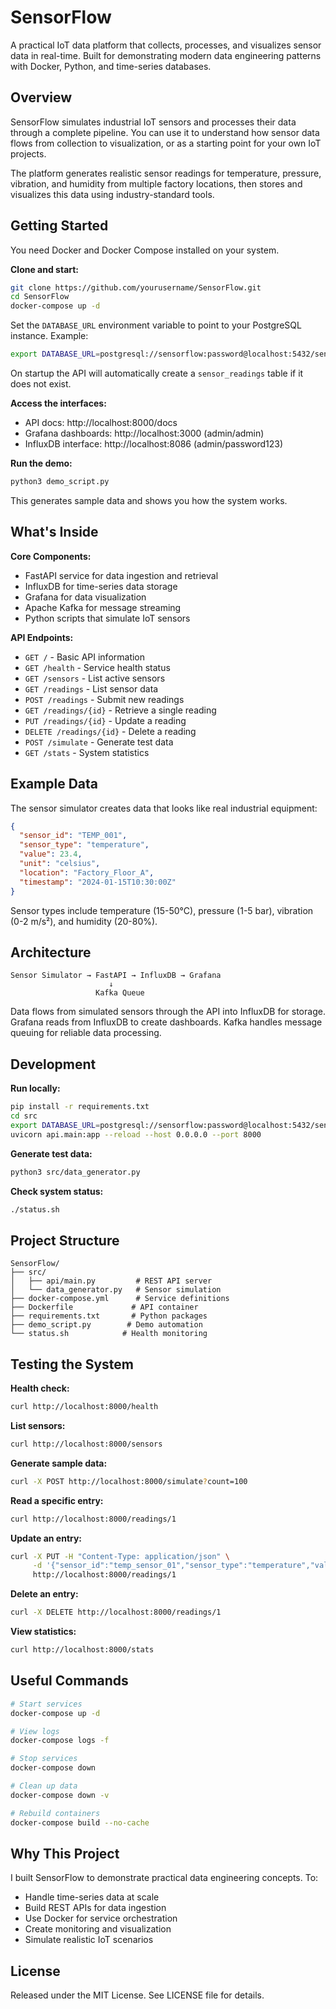 # SensorFlow

A practical IoT data platform that collects, processes, and visualizes sensor data in real-time. Built for demonstrating modern data engineering patterns with Docker, Python, and time-series databases.

## Overview

SensorFlow simulates industrial IoT sensors and processes their data through a complete pipeline. You can use it to understand how sensor data flows from collection to visualization, or as a starting point for your own IoT projects.

The platform generates realistic sensor readings for temperature, pressure, vibration, and humidity from multiple factory locations, then stores and visualizes this data using industry-standard tools.

## Getting Started

You need Docker and Docker Compose installed on your system.

**Clone and start:**
```bash
git clone https://github.com/yourusername/SensorFlow.git
cd SensorFlow
docker-compose up -d
```

Set the `DATABASE_URL` environment variable to point to your PostgreSQL instance. Example:

```bash
export DATABASE_URL=postgresql://sensorflow:password@localhost:5432/sensorflow
```

On startup the API will automatically create a `sensor_readings` table if it does not exist.

**Access the interfaces:**
- API docs: http://localhost:8000/docs
- Grafana dashboards: http://localhost:3000 (admin/admin)
- InfluxDB interface: http://localhost:8086 (admin/password123)

**Run the demo:**
```bash
python3 demo_script.py
```

This generates sample data and shows you how the system works.

## What's Inside

**Core Components:**
- FastAPI service for data ingestion and retrieval
- InfluxDB for time-series data storage  
- Grafana for data visualization
- Apache Kafka for message streaming
- Python scripts that simulate IoT sensors

**API Endpoints:**
- `GET /` - Basic API information
- `GET /health` - Service health status
- `GET /sensors` - List active sensors
- `GET /readings` - List sensor data
- `POST /readings` - Submit new readings
- `GET /readings/{id}` - Retrieve a single reading
- `PUT /readings/{id}` - Update a reading
- `DELETE /readings/{id}` - Delete a reading
- `POST /simulate` - Generate test data
- `GET /stats` - System statistics

## Example Data

The sensor simulator creates data that looks like real industrial equipment:

```json
{
  "sensor_id": "TEMP_001", 
  "sensor_type": "temperature",
  "value": 23.4,
  "unit": "celsius",
  "location": "Factory_Floor_A",
  "timestamp": "2024-01-15T10:30:00Z"
}
```

Sensor types include temperature (15-50°C), pressure (1-5 bar), vibration (0-2 m/s²), and humidity (20-80%).

## Architecture

```
Sensor Simulator → FastAPI → InfluxDB → Grafana
                      ↓
                   Kafka Queue
```

Data flows from simulated sensors through the API into InfluxDB for storage. Grafana reads from InfluxDB to create dashboards. Kafka handles message queuing for reliable data processing.

## Development

**Run locally:**
```bash
pip install -r requirements.txt
cd src
export DATABASE_URL=postgresql://sensorflow:password@localhost:5432/sensorflow
uvicorn api.main:app --reload --host 0.0.0.0 --port 8000
```

**Generate test data:**
```bash
python3 src/data_generator.py
```

**Check system status:**
```bash
./status.sh
```

## Project Structure

```
SensorFlow/
├── src/
│   ├── api/main.py         # REST API server
│   └── data_generator.py   # Sensor simulation
├── docker-compose.yml      # Service definitions  
├── Dockerfile             # API container
├── requirements.txt       # Python packages
├── demo_script.py        # Demo automation
└── status.sh            # Health monitoring
```

## Testing the System

**Health check:**
```bash
curl http://localhost:8000/health
```

**List sensors:**
```bash
curl http://localhost:8000/sensors
```

**Generate sample data:**
```bash
curl -X POST http://localhost:8000/simulate?count=100
```

**Read a specific entry:**
```bash
curl http://localhost:8000/readings/1
```

**Update an entry:**
```bash
curl -X PUT -H "Content-Type: application/json" \
     -d '{"sensor_id":"temp_sensor_01","sensor_type":"temperature","value":22.5,"unit":"°C","timestamp":"2024-01-01T00:00:00","location":"Floor 1"}' \
     http://localhost:8000/readings/1
```

**Delete an entry:**
```bash
curl -X DELETE http://localhost:8000/readings/1
```

**View statistics:**
```bash
curl http://localhost:8000/stats
```

## Useful Commands

```bash
# Start services
docker-compose up -d

# View logs
docker-compose logs -f

# Stop services  
docker-compose down

# Clean up data
docker-compose down -v

# Rebuild containers
docker-compose build --no-cache
```

## Why This Project

I built SensorFlow to demonstrate practical data engineering concepts. To:

- Handle time-series data at scale
- Build REST APIs for data ingestion
- Use Docker for service orchestration  
- Create monitoring and visualization
- Simulate realistic IoT scenarios

## License

Released under the MIT License. See LICENSE file for details.
